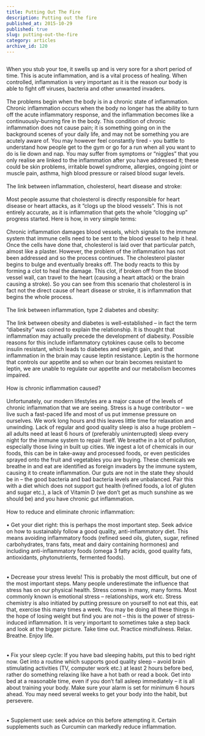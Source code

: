 ```yaml
---
title: Putting Out The Fire
description: Putting out the fire
published_at: 2015-10-29
published: true
slug: putting-out-the-fire
category: articles
archive_id: 120
---
```


<div><img src="/assets/images/articles/inflammation.jpg" alt=""><p class="caption"></p>When you stub your toe, it swells up and is very sore for a short period of time. This is acute inflammation, and is a vital process of healing. When controlled, inflammation is very important as it is the reason our body is able to fight off viruses, bacteria and other unwanted invaders.<br><br>
The problems begin when the body is in a chronic state of inflammation. Chronic inflammation occurs when the body no longer has the ability to turn off the acute inflammatory response, and the inflammation becomes like a continuously-burning fire in the body. This condition of chronic inflammation does not cause pain; it is something going on in the background scenes of your daily life, and may not be something you are acutely aware of. You may however feel constantly tired - you battle to understand how people get to the gym or go for a run when all you want to do is lie down and nap. You may suffer from symptoms or “niggles” that you only realise are linked to the inflammation after you have addressed it; these could be skin problems, irritable bowel syndrome, allergies, ongoing joint or muscle pain, asthma, high blood pressure or raised blood sugar levels.<br><br><span class="underLine">The link between inflammation, cholesterol, heart disease and stroke:</span><br><br>
Most people assume that cholesterol is directly responsible for heart disease or heart attacks, as it “clogs up the blood vessels”. This is not entirely accurate, as it is inflammation that gets the whole “clogging up” progress started. Here is how, in very simple terms:<br><br>
Chronic inflammation damages blood vessels, which signals to the immune system that immune cells need to be sent to the blood vessel to help it heal. Once the cells have done that, cholesterol is laid over that particular patch, almost like a plaster. However, the problem of the inflammation has not been addressed and so the process continues. The cholesterol plaster begins to bulge and eventually breaks off. The body reacts to this by forming a clot to heal the damage. This clot, if broken off from the blood vessel wall, can travel to the heart (causing a heart attack) or the brain causing a stroke).  So you can see from this scenario that cholesterol is in fact not the direct cause of heart disease or stroke, it is inflammation that begins the whole process. <br><br><span class="underLine">The link between inflammation, type 2 diabetes and obesity:</span><br><br>
The link between obesity and diabetes is well-established – in fact the term “diabesity” was coined to explain the relationship. It is thought that inflammation may actually precede the development of diabesity. Possible reasons for this include inflammatory cytokines cause cells to become insulin resistant, which leads to diabetes and weight gain, and that inflammation in the brain may cause leptin resistance. Leptin is the hormone that controls our appetite and so when our brain becomes resistant to leptin, we are unable to regulate our appetite and our metabolism becomes impaired.<br><br><span class="underLine">How is chronic inflammation caused?</span><br><br>
Unfortunately, our modern lifestyles are a major cause of the levels of chronic inflammation that we are seeing. Stress is a huge contributor – we live such a fast-paced life and most of us put immense pressure on ourselves. We work long hours and this leaves little time for relaxation and unwinding. Lack of regular and good quality sleep is also a huge problem – all adults need at least 6 hours of (preferably uninterrupted) sleep every night for the immune system to repair itself. We breathe in a lot of pollution, especially those living in built up cities. We ingest a lot of chemicals in our foods, this can be in take-away and processed foods, or even pesticides sprayed onto the fruit and vegetables you are buying. These chemicals we breathe in and eat are identified as foreign invaders by the immune system, causing it to create inflammation. Our guts are not in the state they should be in – the good bacteria and bad bacteria levels are unbalanced. Pair this with a diet which does not support gut health (refined foods, a lot of gluten and sugar etc.), a lack of Vitamin D (we don’t get as much sunshine as we should be) and you have chronic gut inflammation.<br><br><span class="underLine">How to reduce and eliminate chronic inflammation:</span><br><br>
•	Get your diet right:  this is perhaps the most important step. Seek advice on how to sustainably follow a good quality, anti-inflammatory diet. This means avoiding inflammatory foods (refined seed oils, gluten, sugar, refined carbohydrates, trans fats, meat and dairy containing hormones) and including anti-inflammatory foods (omega 3 fatty acids, good quality fats, antioxidants, phytonutrients, fermented foods).<br><br><br>
•	Decrease your stress levels! This is probably the most difficult, but one of the most important steps. Many people underestimate the influence that stress has on our physical health. Stress comes in many, many forms. Most commonly known is emotional stress – relationships, work etc. Stress chemistry is also initiated by putting pressure on yourself to not eat this, eat that, exercise this many times a week. You may be doing all these things in the hope of losing weight but find you are not – this is the power of stress-induced inflammation.  It is very important to sometimes take a step back and look at the bigger picture. Take time out. Practice mindfulness. Relax. Breathe.  Enjoy life. <br><br><br>
•	Fix your sleep cycle: If you have bad sleeping habits, put this to bed right now. Get into a routine which supports good quality sleep – avoid brain stimulating activities (TV, computer work etc.) at least 2 hours before bed, rather do something relaxing like have a hot bath or read a book. Get into bed at a reasonable time, even if you don’t fall asleep immediately – it is all about training your body. Make sure your alarm is set for minimum 6 hours ahead. You may need several weeks to get your body into the habit, but persevere.<br><br><br>
•	Supplement use: seek advice on this before attempting it. Certain supplements such as Curcumin can markedly reduce inflammation.</div>